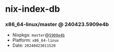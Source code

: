 # nix-index-db
### x86_64-linux/master @ 240423.5909e4b
- Nixpkgs: `master`@[`5909e4b`](https://github.com/NixOS/nixpkgs/commit/5909e4b51e8ad802545b480a0060fcb7c520ee98)
- Platform: `x86_64-linux`
- Date: `20240423011520`
